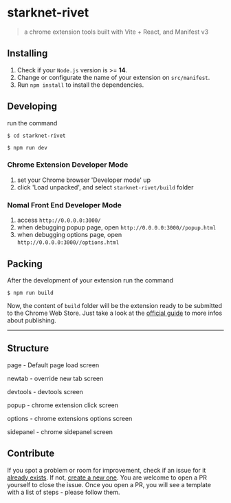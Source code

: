 # starknet-rivet

> a chrome extension tools built with Vite + React, and Manifest v3

## Installing

1. Check if your `Node.js` version is >= **14**.
2. Change or configurate the name of your extension on `src/manifest`.
3. Run `npm install` to install the dependencies.

## Developing

run the command

```shell
$ cd starknet-rivet

$ npm run dev
```

### Chrome Extension Developer Mode

1. set your Chrome browser 'Developer mode' up
2. click 'Load unpacked', and select `starknet-rivet/build` folder

### Nomal Front End Developer Mode

1. access `http://0.0.0.0:3000/`
2. when debugging popup page, open `http://0.0.0.0:3000//popup.html`
3. when debugging options page, open `http://0.0.0.0:3000//options.html`

## Packing

After the development of your extension run the command

```shell
$ npm run build
```

Now, the content of `build` folder will be the extension ready to be submitted to the Chrome Web Store. Just take a look at the [official guide](https://developer.chrome.com/webstore/publish) to more infos about publishing.

---

## Structure

page - Default page load screen

newtab - override new tab screen

devtools - devtools screen

popup - chrome extension click screen

options - chrome extensions options screen

sidepanel - chrome sidepanel screen


## Contribute

If you spot a problem or room for improvement, check if an issue for it [already exists](https://github.com/0xSpaceShard/starknet-rivet/issues). If not, [create a new one](https://github.com/0xSpaceShard/starknet-rivet/issues/new). You are welcome to open a PR yourself to close the issue. Once you open a PR, you will see a template with a list of steps - please follow them.
